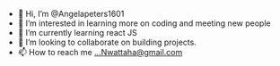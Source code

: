 - 👋 Hi, I’m @Angelapeters1601
- 👀 I’m interested in learning more on coding and meeting new people
- 🌱 I’m currently learning react JS
- 💞️ I’m looking to collaborate on building projects.
- 📫 How to reach me ...Nwattaha@gmail.com

<!---
Angelapeters1601/Angelapeters1601 is a ✨ special ✨ repository because its `README.md` (this file) appears on your GitHub profile.
You can click the Preview link to take a look at your changes.
--->
